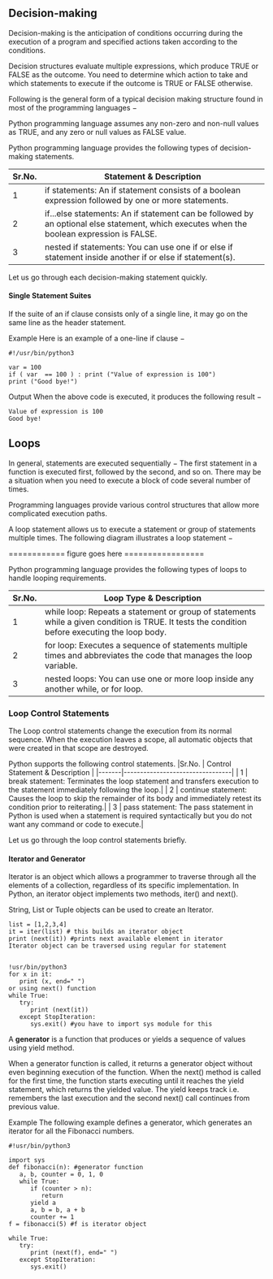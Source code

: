 ## Decision-making

Decision-making is the anticipation of conditions occurring during the execution of a program and specified actions taken according to the conditions.

Decision structures evaluate multiple expressions, which produce TRUE or FALSE as the outcome. You need to determine which action to take and which statements to execute if the outcome is TRUE or FALSE otherwise.

Following is the general form of a typical decision making structure found in most of the programming languages −


Python programming language assumes any non-zero and non-null values as TRUE, and any zero or null values as FALSE value.

Python programming language provides the following types of decision-making statements.


| Sr.No. | Statement & Description |
|--------|-------------------------|
| 1 	 | if statements: An if statement consists of a boolean expression followed by one or more statements. |
| 2	 | if...else statements: An if statement can be followed by an optional else statement, which executes when the boolean expression is FALSE.|
| 3 	 | nested if statements: You can use one if or else if statement inside another if or else if statement(s). |


Let us go through each decision-making statement quickly.

#### Single Statement Suites
If the suite of an if clause consists only of a single line, it may go on the same line as the header statement.

Example
Here is an example of a one-line if clause −

```
#!/usr/bin/python3

var = 100
if ( var  == 100 ) : print ("Value of expression is 100")
print ("Good bye!")
```

Output
When the above code is executed, it produces the following result −
```
Value of expression is 100
Good bye!
```

## Loops

In general, statements are executed sequentially − The first statement in a function is executed first, followed by the second, and so on. There may be a situation when you need to execute a block of code several number of times.

Programming languages provide various control structures that allow more complicated execution paths.

A loop statement allows us to execute a statement or group of statements multiple times. The following diagram illustrates a loop statement −


============ figure goes here =================

Python programming language provides the following types of loops to handle looping requirements.

|Sr.No. | Loop Type & Description |
|-------|-------------------------|
| 1 	| while loop: Repeats a statement or group of statements while a given condition is TRUE. It tests the condition before executing the loop body. |
| 2 	| for loop: Executes a sequence of statements multiple times and abbreviates the code that manages the loop variable.|
| 3	| nested loops: You can use one or more loop inside any another while, or for loop.|


### Loop Control Statements
The Loop control statements change the execution from its normal sequence. When the execution leaves a scope, all automatic objects that were created in that scope are destroyed.

Python supports the following control statements.
|Sr.No.	| Control Statement & Description |
|-------|---------------------------------|
| 1	| break statement: Terminates the loop statement and transfers execution to the statement immediately following the loop.|
| 2	| continue statement: Causes the loop to skip the remainder of its body and immediately retest its condition prior to reiterating.|
| 3	| pass statement: The pass statement in Python is used when a statement is required syntactically but you do not want any command or code to execute.|

Let us go through the loop control statements briefly.

#### Iterator and Generator
Iterator is an object which allows a programmer to traverse through all the elements of a collection, regardless of its specific implementation. In Python, an iterator object implements two methods, iter() and next().

String, List or Tuple objects can be used to create an Iterator.
```
list = [1,2,3,4]
it = iter(list) # this builds an iterator object
print (next(it)) #prints next available element in iterator
Iterator object can be traversed using regular for statement


!usr/bin/python3
for x in it:
   print (x, end=" ")
or using next() function
while True:
   try:
      print (next(it))
   except StopIteration:
      sys.exit() #you have to import sys module for this
```
A **generator** is a function that produces or yields a sequence of values using yield method.

When a generator function is called, it returns a generator object without even beginning execution of the function. When the next() method is called for the first time, the function starts executing until it reaches the yield statement, which returns the yielded value. The yield keeps track i.e. remembers the last execution and the second next() call continues from previous value.

Example
The following example defines a generator, which generates an iterator for all the Fibonacci numbers.

```
#!usr/bin/python3

import sys
def fibonacci(n): #generator function
   a, b, counter = 0, 1, 0
   while True:
      if (counter > n): 
         return
      yield a
      a, b = b, a + b
      counter += 1
f = fibonacci(5) #f is iterator object

while True:
   try:
      print (next(f), end=" ")
   except StopIteration:
      sys.exit()
```